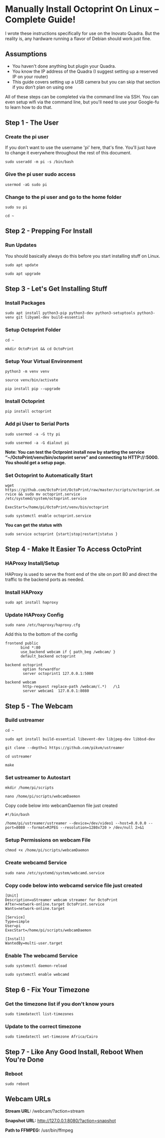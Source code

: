 # Manually Install Octoprint On Linux – Complete Guide!

I wrote these instructions specifically for use on the Inovato Quadra. But the reality is, any hardware running a flavor of Debian should work just fine.

## Assumptions
- You haven't done anything but plugin your Quadra. 
- You know the IP address of the Quadra (I suggest setting up a reserved IP on your router)
- This guide covers setting up a USB camera but you can skip that section if you don’t plan on using one

All of these steps can be completed via the command line via SSH. You can even setup wifi via the command line, but you'll need to use your Google-fu to learn how to do that. 

## Step 1 - The User

### Create the pi user

If you don't want to use the username 'pi' here, that's fine. You'll just have to change it everywhere throughout the rest of this document.

`sudo useradd -m pi -s /bin/bash`

### Give the pi user sudo access

`usermod -aG sudo pi`

### Change to the pi user and go to the home folder

`sudo su pi`

`cd ~`

## Step 2 - Prepping For Install

### Run Updates

You should basically always do this before you start installing stuff on Linux. 

`sudo apt update`

`sudo apt upgrade`

## Step 3 - Let's Get Installing Stuff

### Install Packages

`sudo apt install python3-pip python3-dev python3-setuptools python3-venv git libyaml-dev build-essential`

### Setup Octoprint Folder

`cd ~`

`mkdir OctoPrint && cd OctoPrint`

### Setup Your Virtual Environment

`python3 -m venv venv`

`source venv/bin/activate`

`pip install pip --upgrade`

### Install Octoprint

`pip install octoprint`

### Add pi User to Serial Ports

`sudo usermod -a -G tty pi`

`sudo usermod -a -G dialout pi`

**Note: You can test the Octproint install now by starting the service “~/OctoPrint/venv/bin/octoprint serve” and connecting to HTTP://<Your IP>:5000. You should get a setup page.**

### Set Octoprint to Automatically Start

`wget https://github.com/OctoPrint/OctoPrint/raw/master/scripts/octoprint.service && sudo mv octoprint.service /etc/systemd/system/octoprint.service`

`ExecStart=/home/pi/OctoPrint/venv/bin/octoprint`

`sudo systemctl enable octoprint.service`

**You can get the status with**

`sudo service octoprint {start|stop|restart|status }`

## Step 4 - Make It Easier To Access OctoPrint
       
### HAProxy Install/Setup

HAProxy is used to serve the front end of the site on port 80 and direct the traffic to the backend ports as needed.

### Install HAProxy

`sudo apt install haproxy`

### Update HAProxy Config

`sudo nano /etc/haproxy/haproxy.cfg`

Add this to the bottom of the config

```  
frontend public
       bind *:80
       use_backend webcam if { path_beg /webcam/ }
       default_backend octoprint

backend octoprint
        option forwardfor
        server octoprint1 127.0.0.1:5000

backend webcam
        http-request replace-path /webcam/(.*)   /\1
        server webcam1  127.0.0.1:8080
```

## Step 5 - The Webcam
       
### Build ustreamer

`cd ~`

`sudo apt install build-essential libevent-dev libjpeg-dev libbsd-dev`

`git clone --depth=1 https://github.com/pikvm/ustreamer`

`cd ustreamer`

`make`

### Set ustreamer to Autostart

`mkdir /home/pi/scripts`

`nano /home/pi/scripts/webcamDaemon`

Copy code below into webcamDaemon file just created

```  
#!/bin/bash

/home/pi/ustreamer/ustreamer --device=/dev/video1 --host=0.0.0.0 --port=8080 --format=MJPEG --resolution=1280x720 > /dev/null 2>&1

```  

### Setup Permissions on webcam File

`chmod +x /home/pi/scripts/webcamDaemon`

### Create webcamd Service

`sudo nano /etc/systemd/system/webcamd.service`

### Copy code below into webcamd service file just created

```  
[Unit]
Description=uStreamer webcam streamer for OctoPrint
After=network-online.target OctoPrint.service
Wants=network-online.target

[Service]
Type=simple
User=pi
ExecStart=/home/pi/scripts/webcamDaemon

[Install]
WantedBy=multi-user.target
```
  
### Enable The webcamd Service

`sudo systemctl daemon-reload`
  
`sudo systemctl enable webcamd`
       
## Step 6 - Fix Your Timezone
 
### Get the timezone list if you don't know yours       

`sudo timedatectl list-timezones`

### Update to the correct timezone
       
`sudo timedatectl set-timezone Africa/Cairo`       
       
## Step 7 - Like Any Good Install, Reboot When You're Done

### Reboot
  
`sudo reboot`
  
## Webcam URLs

**Stream URL:** /webcam/?action=stream

**Snapshot URL:** http://127.0.0.1:8080/?action=snapshot
  
**Path to FFMPEG:** /usr/bin/ffmpeg
